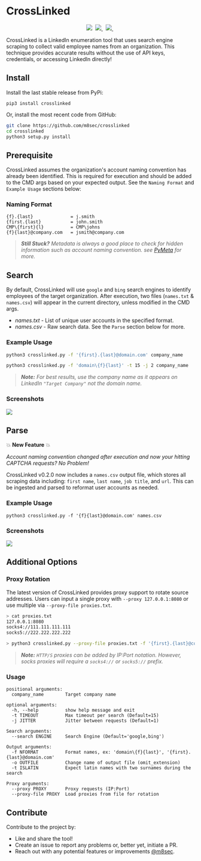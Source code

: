 # CrossLinked
<p align="center">
    <img src="https://img.shields.io/badge/License-GPL%20v3.0-green?style=plastic"/>&nbsp;
    <a href="https://www.twitter.com/m8sec">
        <img src="https://img.shields.io/badge/Twitter-@m8sec-blue?style=plastic&logo=twitter"/>
    </a>&nbsp;
    <a href="https://github.com/sponsors/m8sec">
        <img src="https://img.shields.io/badge/Sponsor-GitHub-red?style=plastic&logo=github"/>
    </a>&nbsp;
 </p>

CrossLinked is a LinkedIn enumeration tool that uses search engine scraping to collect valid employee names from an 
organization. This technique provides accurate results without the use of API keys, credentials, or accessing 
LinkedIn directly!


## Install
Install the last stable release from PyPi:
```commandline
pip3 install crosslinked
```
Or, install the most recent code from GitHub:
```bash
git clone https://github.com/m8sec/crosslinked
cd crosslinked
python3 setup.py install
```


## Prerequisite
CrossLinked assumes the organization's account naming convention has already been identified. This is required for execution and should be added to the CMD args based on your expected output. See the `Naming Format` and `Example Usage` sections below:

### Naming Format
```text
{f}.{last}              = j.smith
{first.{last}           = john.smith
CMP\{first}{l}          = CMP\johns
{f}{last}@company.com   = jsmith@company.com
```

> ***Still Stuck?** Metadata is always a good place to check for hidden information such as account naming convention. see [PyMeta](https://github.com/m8sec/pymeta) for more.*


## Search
By default, CrossLinked will use `google` and `bing` search engines to identify employees of the target organization. After execution, two files (`names.txt` & `names.csv`) will appear in the current directory, unless modified in the CMD args.

* *names.txt* - List of unique user accounts in the specified format.
* *names.csv* - Raw search data. See the `Parse` section below for more.


### Example Usage
```bash
python3 crosslinked.py -f '{first}.{last}@domain.com' company_name
```

```bash
python3 crosslinked.py -f 'domain\{f}{last}' -t 15 -j 2 company_name
```

> ***Note:** For best results, use the company name as it appears on LinkedIn `"Target Company"` not the domain name.*


### Screenshots
![](https://user-images.githubusercontent.com/13889819/190488899-0f4bea2d-6c31-422f-adce-b56f7be3d906.png)


## Parse
:boom: **New Feature** :boom:

*Account naming convention changed after execution and now your hitting CAPTCHA requests? No Problem!*

CrossLinked v0.2.0 now includes a `names.csv` output file, which stores all scraping data including: `first name`, `last name`, `job title`, and `url`. This can be ingested and parsed to reformat user accounts as needed.

### Example Usage
```
python3 crosslinked.py -f '{f}{last}@domain.com' names.csv
```

### Screenshots
![](https://user-images.githubusercontent.com/13889819/190494309-c6da8cdc-4312-4e53-a0bb-1fffbc9698e4.png)


## Additional Options
### Proxy Rotation
The latest version of CrossLinked provides proxy support to rotate source addresses. Users can input a single proxy with `--proxy 127.0.0.1:8080` or use multiple via `--proxy-file proxies.txt`.


```bash
> cat proxies.txt
127.0.0.1:8080
socks4://111.111.111.111
socks5://222.222.222.222

> python3 crosslinked.py --proxy-file proxies.txt -f '{first}.{last}@company.com' -t 10 "Company"
```

> ***Note:** `HTTP/S` proxies can be added by IP:Port notation. However, socks proxies will require a `socks4://` or `socks5://` prefix.*


### Usage
```
positional arguments:
  company_name        Target company name

optional arguments:
  -h, --help          show help message and exit
  -t TIMEOUT          Max timeout per search (Default=15)
  -j JITTER           Jitter between requests (Default=1)

Search arguments:
  --search ENGINE     Search Engine (Default='google,bing')

Output arguments:
  -f NFORMAT          Format names, ex: 'domain\{f}{last}', '{first}.{last}@domain.com'
  -o OUTFILE          Change name of output file (omit_extension)
  -t ISLATIN          Expect latin names with two surnames during the search

Proxy arguments:
  --proxy PROXY       Proxy requests (IP:Port)
  --proxy-file PROXY  Load proxies from file for rotation
```


## Contribute
Contribute to the project by:
* Like and share the tool!
* Create an issue to report any problems or, better yet, initiate a PR.
* Reach out with any potential features or improvements [@m8sec](https://twitter.com/m8sec).
